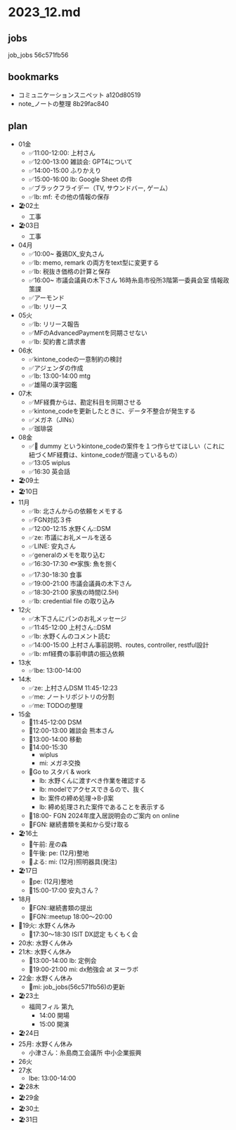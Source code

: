 # 2023_12.md
## jobs
job_jobs 56c571fb56

## bookmarks
- コミュニケーションスニペット a120d80519
- note_ノートの整理 8b29fac840

## plan
- 01金
  - ✅11:00-12:00: 上村さん
  - ✅12:00-13:00 雑談会: GPT4について
  - ✅14:00-15:00 ふりかえり
  - ✅15:00-16:00 lb: Google Sheet の件
  - ✅ブラックフライデー（TV, サウンドバー, ゲーム）
  - ✅lb: mf: その他の情報の保存
- 🏖️02土
  - 工事
- 🏖️03日
  - 工事
- 04月
  - ✅10:00~ 養鶏DX_安丸さん
  - ✅lb: memo, remark の両方をtext型に変更する
  - ✅lb: 税抜き価格の計算と保存
  - ✅16:00~ 市議会議員の木下さん 16時糸島市役所3階第一委員会室 情報政策課
  - ✅アーモンド
  - ✅lb: リリース
- 05火
  - ✅lb: リリース報告
  - ✅MFのAdvancedPaymentを同期させない
  - ✅lb: 契約書と請求書
- 06水
  - ✅kintone_codeの一意制約の検討
  - ✅アジェンダの作成
  - ✅lb: 13:00-14:00 mtg
  - ✅雄陽の漢字図鑑
- 07木
  - ✅MF経費からは、勘定科目を同期させる
  - ✅kintone_codeを更新したときに、データ不整合が発生する
  - ✅メガネ（JINs）
  - ✅珈琲袋
- 08金
  - ✅📣 dummy というkintone_codeの案件を１つ作らせてほしい（これに紐づくMF経費は、kintone_codeが間違っているもの）
  - ✅13:05 wiplus
  - ✅16:30 英会話
- 🏖️09土
- 🏖️10日
- 11月
  - ✅lb: 北さんからの依頼をメモする
  - ✅FGN対応３件
  - ✅12:00-12:15 水野くん::DSM
  - ✅ze: 市議にお礼メールを送る
  - ✅LINE: 安丸さん
  - ✅generalのメモを取り込む
  - ✅16:30-17:30 🐟家族: 魚を捌く
  - ✅17:30-18:30 食事
  - ✅19:00-21:00 市議会議員の木下さん
  - ✅18:30-21:00 家族の時間(2.5H)
  - ✅lb: credential file の取り込み
- 12火
  - ✅木下さんにパンのお礼メッセージ
  - ✅11:45-12:00 上村さん::DSM
  - ✅lb: 水野くんのコメント読む
  - ✅14:00-15:00 上村さん事前説明、routes, controller, restful設計
  - ✅lb: mf経費の事前申請の振込依頼
- 13水
  - ✅lbe: 13:00-14:00
- 14木
  - ✅ze: 上村さんDSM 11:45-12:23
  - ✅me: ノートリポジトリの分割
  - ✅me: TODOの整理
- 15金
  - 📌11:45-12:00 DSM
  - 📌12:00-13:00 雑談会 熊本さん
  - 📌13:00-14:00 移動
  - 📌14:00-15:30
    - wiplus
    - mi: メガネ交換
  - 📌Go to スタバ & work
    - lb: 水野くんに渡すべき作業を確認する
    - lb: modelでアクセスできるので、抜く
    - lb: 案件の締め処理→B-β案
    - lb: 締め処理された案件であることを表示する
  - 📌18:00- FGN 2024年度入居説明会のご案内 on online
  - 📌FGN: 継続書類を美和から受け取る
- 🏖️16土
  - 📌午前: 産の森
  - 📌午後: pe: (12月)整地
  - 📌よる: mi: (12月)照明器具(発注)
- 🏖️17日
  - 📌pe: (12月)整地
  - 📌15:00-17:00 安丸さん？
- 18月
  - 📌FGN::継続書類の提出
  - 📌FGN::meetup 18:00～20:00
- 🍰19火: 水野くん休み
  - 📌17:30〜18:30 ISIT DX認定 もくもく会
- 20水: 水野くん休み
- 21木: 水野くん休み
  - 📌13:00-14:00 lb: 定例会
  - 📌19:00-21:00 mi: dx勉強会 at ヌーラボ
- 22金: 水野くん休み
  - 📌mi: job_jobs(56c571fb56)の更新
- 🏖️23土
  - 福岡フィル 第九
    - 14:00 開場
    - 15:00 開演
- 🏖️24日
- 25月: 水野くん休み
  - 小津さん：糸島商工会議所 中小企業振興
- 26火
- 27水
  - lbe: 13:00-14:00
- 🏖️28木
- 🏖️29金
- 🏖️30土
- 🏖️31日

